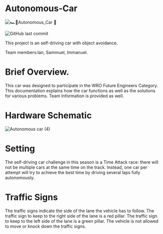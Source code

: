 # Autonomous-Car
![🏎️🚩Autonomous_Car 🏁](https://user-images.githubusercontent.com/67041860/188293683-f2aa7515-b62b-4c2e-be43-469af9fb9b77.png)
   
   ![GitHub last commit](https://img.shields.io/github/last-commit/Iann-urus/Autonomous-Car)

This project is an self-driving car with object avoidance.

Team members:Ian, Sammuel, Immanuel.

# Brief Overview.
This car was designed to participate in the WRO Future Engineers Category.
This documentation explains how the car functions as well as the solutions for various problems.
Team Information is provided as well.

# Hardware Schematic
![Autonomous car (4)](https://user-images.githubusercontent.com/67041860/188294082-4ce2c9ac-f2be-43a5-877b-57d8c173704d.png)

# Setting
The self-driving car challenge in this season is a Time Attack race: there will not be multiple cars at the same time on the track. 
Instead, one car per attempt will try to achieve the best time by driving several laps fully autonomously. 

# Traffic Signs
The traffic signs indicate the side of the lane the vehicle has to follow.
The traffic sign to keep to the right side of the lane is a red pillar. 
The traffic sign to keep to the left side of the lane is a green pillar.
The vehicle is not allowed to move or knock down the traffic signs.







